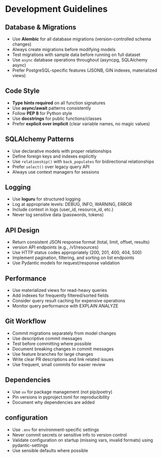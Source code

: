 # Development Guidelines

## Database & Migrations
- Use **Alembic** for all database migrations (version-controlled schema changes)
- Always create migrations before modifying models
- Test migrations with sample data before running on full dataset
- Use `async` database operations throughout (asyncpg, SQLAlchemy async)
- Prefer PostgreSQL-specific features (JSONB, GIN indexes, materialized views)

## Code Style
- **Type hints required** on all function signatures
- Use **async/await** patterns consistently
- Follow **PEP 8** for Python style
- Use **docstrings** for public functions/classes
- Prefer **explicit over implicit** (clear variable names, no magic values)

## SQLAlchemy Patterns
- Use declarative models with proper relationships
- Define foreign keys and indexes explicitly
- Use `relationship()` with `back_populates` for bidirectional relationships
- Prefer `select()` over legacy query API
- Always use context managers for sessions

## Logging
- Use **loguru** for structured logging
- Log at appropriate levels: DEBUG, INFO, WARNING, ERROR
- Include context in logs (user_id, resource_id, etc.)
- Never log sensitive data (passwords, tokens)

## API Design
- Return consistent JSON response format (total, limit, offset, results)
- version API endpoints (e.g., /v1/resources)
- Use HTTP status codes appropriately (200, 201, 400, 404, 500)
- Implement pagination, filtering, and sorting on list endpoints
- Use Pydantic models for request/response validation

## Performance
- Use materialized views for read-heavy queries
- Add indexes for frequently filtered/sorted fields
- Consider query result caching for expensive operations
- Monitor query performance with EXPLAIN ANALYZE

## Git Workflow
- Commit migrations separately from model changes
- Use descriptive commit messages
- Test before committing where possible
- Document breaking changes in commit messages
- Use feature branches for large changes
- Write clear PR descriptions and link related issues
- Use frequent, small commits for easier review

## Dependencies
- Use `uv` for package management (not pip/poetry)
- Pin versions in pyproject.toml for reproducibility
- Document why dependencies are added

## configuration
- Use `.env` for environment-specific settings
- Never commit secrets or sensitive info to version control
- Validate configuration on startup (missing vars, invalid formats) using pydantic-settings
- Use sensible defaults where possible
